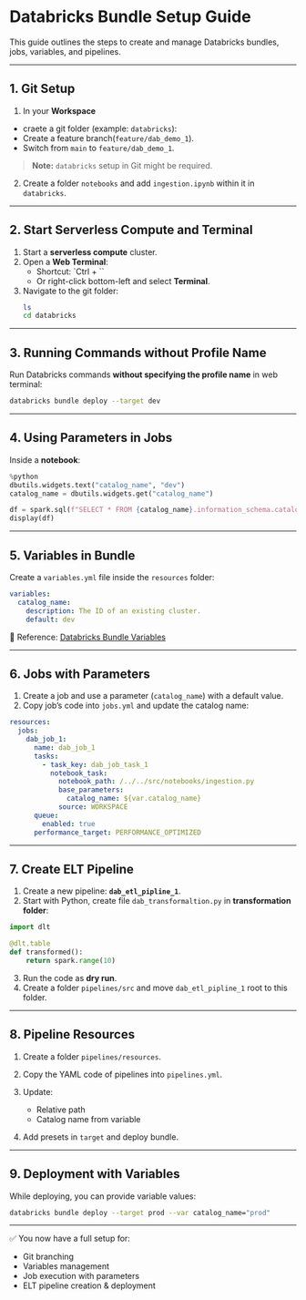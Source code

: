 # Databricks Bundle Setup Guide

This guide outlines the steps to create and manage Databricks bundles, jobs, variables, and pipelines.

---

## 1. Git Setup

1. In your **Workspace** 
  - craete a git folder (example: `databricks`):
   - Create a feature branch(`feature/dab_demo_1`).
   - Switch from `main` to `feature/dab_demo_1`.

   > **Note:** `databricks`  setup in Git might be required.

2. Create a folder `notebooks` and add `ingestion.ipynb` within it in `databricks`.

---

## 2. Start Serverless Compute and Terminal

1. Start a **serverless compute** cluster.  
2. Open a **Web Terminal**:
   - Shortcut: `Ctrl + \``  
   - Or right-click bottom-left and select **Terminal**.
3. Navigate to the git folder:
   ```bash
   ls
   cd databricks
   ```

---

## 3. Running Commands without Profile Name

Run Databricks commands **without specifying the profile name** in web terminal:

```bash
databricks bundle deploy --target dev
```

---

## 4. Using Parameters in Jobs

Inside a **notebook**:

```python
%python
dbutils.widgets.text("catalog_name", "dev")
catalog_name = dbutils.widgets.get("catalog_name")

df = spark.sql(f"SELECT * FROM {catalog_name}.information_schema.catalogs")
display(df)
```

---

## 5. Variables in Bundle

Create a `variables.yml` file inside the `resources` folder:

```yaml
variables:
  catalog_name:
    description: The ID of an existing cluster.
    default: dev
```

📖 Reference: [Databricks Bundle Variables](https://docs.databricks.com/aws/en/dev-tools/bundles/variables)

---

## 6. Jobs with Parameters

1. Create a job and use a parameter (`catalog_name`) with a default value.  
2. Copy job’s code into `jobs.yml` and update the catalog name:

```yaml
resources:
  jobs:
    dab_job_1:
      name: dab_job_1
      tasks:
        - task_key: dab_job_task_1
          notebook_task:
            notebook_path: /../../src/notebooks/ingestion.py
            base_parameters:
              catalog_name: ${var.catalog_name}
            source: WORKSPACE
      queue:
        enabled: true
      performance_target: PERFORMANCE_OPTIMIZED
```

---

## 7. Create ELT Pipeline

1. Create a new pipeline: **`dab_etl_pipline_1`**.  
2. Start with Python, create file `dab_transformaltion.py` in **transformation folder**:

```python
import dlt

@dlt.table
def transformed():
    return spark.range(10)
```

3. Run the code as **dry run**.  
4. Create a folder `pipelines/src` and move `dab_etl_pipline_1` root to this folder.

---

## 8. Pipeline Resources

1. Create a folder `pipelines/resources`.  
2. Copy the YAML code of pipelines into `pipelines.yml`.  
3. Update:
   - Relative path
   - Catalog name from variable

4. Add presets in `target` and deploy bundle.

---

## 9. Deployment with Variables

While deploying, you can provide variable values:

```bash
databricks bundle deploy --target prod --var catalog_name="prod"
```

---

✅ You now have a full setup for:
- Git branching  
- Variables management  
- Job execution with parameters  
- ELT pipeline creation & deployment  
